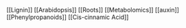 [[Lignin]]
[[Arabidopsis]]
[[Roots]]
[[Metabolomics]]
[[auxin]]
[[Phenylpropanoids]]
[[Cis-cinnamic Acid]]
